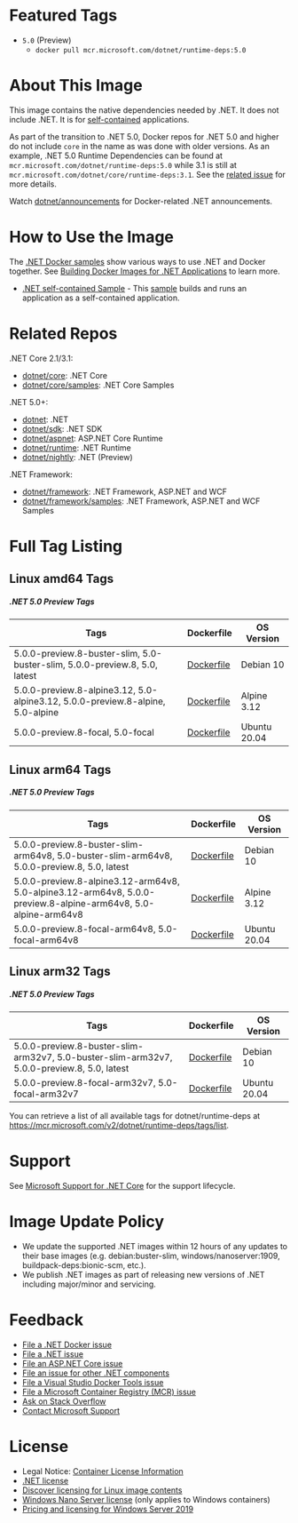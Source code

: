 # Featured Tags

* `5.0` (Preview)
  * `docker pull mcr.microsoft.com/dotnet/runtime-deps:5.0`

# About This Image

This image contains the native dependencies needed by .NET. It does not include .NET. It is for [self-contained](https://docs.microsoft.com/dotnet/articles/core/deploying/index) applications.

As part of the transition to .NET 5.0, Docker repos for .NET 5.0 and higher do not include `core` in the name as was done with older versions. As an example, .NET 5.0 Runtime Dependencies can be found at `mcr.microsoft.com/dotnet/runtime-deps:5.0` while 3.1 is still at `mcr.microsoft.com/dotnet/core/runtime-deps:3.1`. See the [related issue](https://github.com/dotnet/dotnet-docker/issues/1939) for more details.

Watch [dotnet/announcements](https://github.com/dotnet/announcements/labels/Docker) for Docker-related .NET announcements.

# How to Use the Image

The [.NET Docker samples](https://github.com/dotnet/dotnet-docker/blob/master/samples/README.md) show various ways to use .NET and Docker together. See [Building Docker Images for .NET Applications](https://docs.microsoft.com/dotnet/core/docker/building-net-docker-images) to learn more.

* [.NET self-contained Sample](https://github.com/dotnet/dotnet-docker/blob/master/samples/dotnetapp/dotnet-docker-selfcontained.md) - This [sample](https://github.com/dotnet/dotnet-docker/blob/master/samples/dotnetapp/Dockerfile.debian-x64-selfcontained) builds and runs an application as a self-contained application.

# Related Repos

.NET Core 2.1/3.1:

* [dotnet/core](https://hub.docker.com/_/microsoft-dotnet-core/): .NET Core
* [dotnet/core/samples](https://hub.docker.com/_/microsoft-dotnet-core-samples/): .NET Core Samples

.NET 5.0+:

* [dotnet](https://hub.docker.com/_/microsoft-dotnet/): .NET
* [dotnet/sdk](https://hub.docker.com/_/microsoft-dotnet-sdk/): .NET SDK
* [dotnet/aspnet](https://hub.docker.com/_/microsoft-dotnet-aspnet/): ASP.NET Core Runtime
* [dotnet/runtime](https://hub.docker.com/_/microsoft-dotnet-runtime/): .NET Runtime
* [dotnet/nightly](https://hub.docker.com/_/microsoft-dotnet-nightly/): .NET (Preview)

.NET Framework:

* [dotnet/framework](https://hub.docker.com/_/microsoft-dotnet-framework/): .NET Framework, ASP.NET and WCF
* [dotnet/framework/samples](https://hub.docker.com/_/microsoft-dotnet-framework-samples/): .NET Framework, ASP.NET and WCF Samples

# Full Tag Listing

## Linux amd64 Tags
##### .NET 5.0 Preview Tags
Tags | Dockerfile | OS Version
-----------| -------------| -------------
5.0.0-preview.8-buster-slim, 5.0-buster-slim, 5.0.0-preview.8, 5.0, latest | [Dockerfile](https://github.com/dotnet/dotnet-docker/blob/master/src/runtime-deps/5.0/buster-slim/amd64/Dockerfile) | Debian 10
5.0.0-preview.8-alpine3.12, 5.0-alpine3.12, 5.0.0-preview.8-alpine, 5.0-alpine | [Dockerfile](https://github.com/dotnet/dotnet-docker/blob/master/src/runtime-deps/5.0/alpine3.12/amd64/Dockerfile) | Alpine 3.12
5.0.0-preview.8-focal, 5.0-focal | [Dockerfile](https://github.com/dotnet/dotnet-docker/blob/master/src/runtime-deps/5.0/focal/amd64/Dockerfile) | Ubuntu 20.04

## Linux arm64 Tags
##### .NET 5.0 Preview Tags
Tags | Dockerfile | OS Version
-----------| -------------| -------------
5.0.0-preview.8-buster-slim-arm64v8, 5.0-buster-slim-arm64v8, 5.0.0-preview.8, 5.0, latest | [Dockerfile](https://github.com/dotnet/dotnet-docker/blob/master/src/runtime-deps/5.0/buster-slim/arm64v8/Dockerfile) | Debian 10
5.0.0-preview.8-alpine3.12-arm64v8, 5.0-alpine3.12-arm64v8, 5.0.0-preview.8-alpine-arm64v8, 5.0-alpine-arm64v8 | [Dockerfile](https://github.com/dotnet/dotnet-docker/blob/master/src/runtime-deps/5.0/alpine3.12/arm64v8/Dockerfile) | Alpine 3.12
5.0.0-preview.8-focal-arm64v8, 5.0-focal-arm64v8 | [Dockerfile](https://github.com/dotnet/dotnet-docker/blob/master/src/runtime-deps/5.0/focal/arm64v8/Dockerfile) | Ubuntu 20.04

## Linux arm32 Tags
##### .NET 5.0 Preview Tags
Tags | Dockerfile | OS Version
-----------| -------------| -------------
5.0.0-preview.8-buster-slim-arm32v7, 5.0-buster-slim-arm32v7, 5.0.0-preview.8, 5.0, latest | [Dockerfile](https://github.com/dotnet/dotnet-docker/blob/master/src/runtime-deps/5.0/buster-slim/arm32v7/Dockerfile) | Debian 10
5.0.0-preview.8-focal-arm32v7, 5.0-focal-arm32v7 | [Dockerfile](https://github.com/dotnet/dotnet-docker/blob/master/src/runtime-deps/5.0/focal/arm32v7/Dockerfile) | Ubuntu 20.04

You can retrieve a list of all available tags for dotnet/runtime-deps at https://mcr.microsoft.com/v2/dotnet/runtime-deps/tags/list.

# Support

See [Microsoft Support for .NET Core](https://github.com/dotnet/core/blob/master/microsoft-support.md) for the support lifecycle.

# Image Update Policy

* We update the supported .NET images within 12 hours of any updates to their base images (e.g. debian:buster-slim, windows/nanoserver:1909, buildpack-deps:bionic-scm, etc.).
* We publish .NET images as part of releasing new versions of .NET including major/minor and servicing.

# Feedback

* [File a .NET Docker issue](https://github.com/dotnet/dotnet-docker/issues)
* [File a .NET issue](https://github.com/dotnet/core/issues)
* [File an ASP.NET Core issue](https://github.com/aspnet/home/issues)
* [File an issue for other .NET components](https://github.com/dotnet/core/blob/master/Documentation/core-repos.md)
* [File a Visual Studio Docker Tools issue](https://github.com/microsoft/dockertools/issues)
* [File a Microsoft Container Registry (MCR) issue](https://github.com/microsoft/containerregistry/issues)
* [Ask on Stack Overflow](https://stackoverflow.com/questions/tagged/.net-core)
* [Contact Microsoft Support](https://support.microsoft.com/contactus/)

# License

* Legal Notice: [Container License Information](https://aka.ms/mcr/osslegalnotice)
* [.NET license](https://github.com/dotnet/dotnet-docker/blob/master/LICENSE)
* [Discover licensing for Linux image contents](https://github.com/dotnet/dotnet-docker/blob/master/documentation/image-artifact-details.md)
* [Windows Nano Server license](https://hub.docker.com/_/microsoft-windows-nanoserver/) (only applies to Windows containers)
* [Pricing and licensing for Windows Server 2019](https://www.microsoft.com/cloud-platform/windows-server-pricing)
